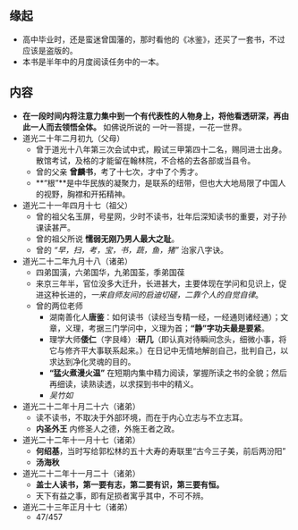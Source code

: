 ##  缘起
+ 高中毕业时，还是蛮迷曾国藩的，那时看他的《冰鉴》，还买了一套书，不过应该是盗版的。
+ 本书是半年中的月度阅读任务中的一本。

##  内容
+ **在一段时间内将注意力集中到一个有代表性的人物身上，将他看透研深，再由此一人而去领悟全体。** 如佛说所说的 一叶一菩提，一花一世界。
+ 道光二十年二月初九（父母）
	+ 曾于道光十八年第三次会试中式，殿试三甲第四十二名，赐同进士出身。散馆考试，及格的才能留在翰林院，不合格的去各部或当县令。
	+ 曾的父亲 **曾麟书**，考了十七次，才中了个秀才。
	+ **“根”**是中华民族的凝聚力，是联系的纽带，但也大大地局限了中国人的视野，胸襟和开拓精神。
+ 道光二十一年四月十七（祖父）
	+ 曾的祖父名玉屏，号星网，少时不读书，壮年后深知读书的重要，对子孙课读甚严。
	+ 曾的祖父所说 **懦弱无刚乃男人最大之耻**。
	+ 曾的 *“早，扫，考，宝，书，蔬，鱼，猪”* 治家八字诀。
+ 道光二十二年九月十八（诸弟）
	+ 四弟国潢，六弟国华，九弟国荃，季弟国葆
	+ 来京三年半，官位没多大迁升，长进甚大，主要体现在学问和见识上，促进这种长进的，*一来自师友间的启迪切磋，二靠个人的自觉自律*。
	+ 曾的两位老师
		+ 湖南善化人**唐鉴**：如何读书（读经当专精一经，一经通则诸经通）；文章，义理，考据三门学问中，义理为首；**“静”字功夫最是要紧**。
		+ 理学大师**倭仁**（字艮峰）:**研几**（即认真对待瞬间念头，细微小事，将它与修齐平大事联系起来。）在日记中无情地解剖自己，批判自己，以求达到净化灵魂的目的。
		+ **“猛火煮漫火温”** 在短期内集中精力阅读，掌握所读之书的全貌；然后再细读，读熟读透，以求探到书中的精义。
		+ *吴竹如*
+ 道光二十二年十月二十六（诸弟）
	+ 读不读书，不取决于外部环境，而在于内心立志与不立志耳。
	+ **内圣外王** 内修圣人之德，外施王者之政。
+ 道光二十二年十一月十七（诸弟）
	+ **何绍基**，当时写给郭松林的五十大寿的寿联里“古今三子美，前后两汾阳”
	+ **汤海秋**
+ 道光二十二年十一月二十（诸弟）
	+ **盖士人读书，第一要有志，第二要有识，第三要有恒。**
	+ 天下有益之事，即有足损者寓乎其中，不可不辨。
+ 道光二十三年正月十七（诸弟）
	+ 47/457